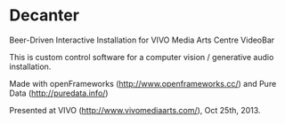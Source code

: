 Decanter
========

Beer-Driven Interactive Installation for VIVO Media Arts Centre VideoBar


This is custom control software for a computer vision / generative audio installation. 

Made with openFrameworks (http://www.openframeworks.cc/) and Pure Data (http://puredata.info/) 

Presented at VIVO (http://www.vivomediaarts.com/), Oct 25th, 2013.
